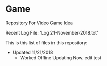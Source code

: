 # Game
Repository For Video Game Idea

Recent Log File: 'Log 21-November-2018.txt'

This is this list of files in this repository:
- Updated 11/21/2018
	- Worked Offline Updating Now.
edit test
